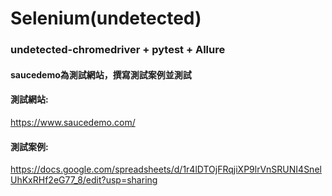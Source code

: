 # Selenium(undetected)
### undetected-chromedriver + pytest + Allure<br>
#### saucedemo為測試網站，撰寫測試案例並測試<br>
#### 測試網站:<br>
https://www.saucedemo.com/<br>
#### 測試案例:<br>
https://docs.google.com/spreadsheets/d/1r4lDTOjFRqjiXP9lrVnSRUNI4SnelUhKxRHf2eG77_8/edit?usp=sharing